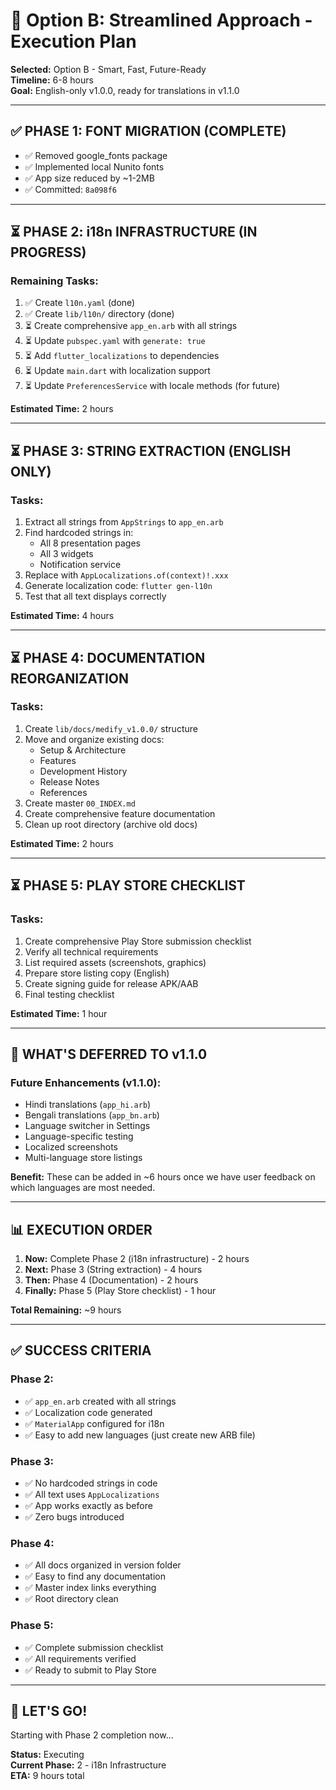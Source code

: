 # 🚀 Option B: Streamlined Approach - Execution Plan

**Selected:** Option B - Smart, Fast, Future-Ready  
**Timeline:** 6-8 hours  
**Goal:** English-only v1.0.0, ready for translations in v1.1.0

---

## ✅ PHASE 1: FONT MIGRATION (COMPLETE)

- ✅ Removed google_fonts package
- ✅ Implemented local Nunito fonts
- ✅ App size reduced by ~1-2MB
- ✅ Committed: `8a098f6`

---

## ⏳ PHASE 2: i18n INFRASTRUCTURE (IN PROGRESS)

### Remaining Tasks:

1. ✅ Create `l10n.yaml` (done)
2. ✅ Create `lib/l10n/` directory (done)
3. ⏳ Create comprehensive `app_en.arb` with all strings
4. ⏳ Update `pubspec.yaml` with `generate: true`
5. ⏳ Add `flutter_localizations` to dependencies
6. ⏳ Update `main.dart` with localization support
7. ⏳ Update `PreferencesService` with locale methods (for future)

**Estimated Time:** 2 hours

---

## ⏳ PHASE 3: STRING EXTRACTION (ENGLISH ONLY)

### Tasks:

1. Extract all strings from `AppStrings` to `app_en.arb`
2. Find hardcoded strings in:
   - All 8 presentation pages
   - All 3 widgets
   - Notification service
3. Replace with `AppLocalizations.of(context)!.xxx`
4. Generate localization code: `flutter gen-l10n`
5. Test that all text displays correctly

**Estimated Time:** 4 hours

---

## ⏳ PHASE 4: DOCUMENTATION REORGANIZATION

### Tasks:

1. Create `lib/docs/medify_v1.0.0/` structure
2. Move and organize existing docs:
   - Setup & Architecture
   - Features
   - Development History
   - Release Notes
   - References
3. Create master `00_INDEX.md`
4. Create comprehensive feature documentation
5. Clean up root directory (archive old docs)

**Estimated Time:** 2 hours

---

## ⏳ PHASE 5: PLAY STORE CHECKLIST

### Tasks:

1. Create comprehensive Play Store submission checklist
2. Verify all technical requirements
3. List required assets (screenshots, graphics)
4. Prepare store listing copy (English)
5. Create signing guide for release APK/AAB
6. Final testing checklist

**Estimated Time:** 1 hour

---

## 🎯 WHAT'S DEFERRED TO v1.1.0

### Future Enhancements (v1.1.0):

- Hindi translations (`app_hi.arb`)
- Bengali translations (`app_bn.arb`)
- Language switcher in Settings
- Language-specific testing
- Localized screenshots
- Multi-language store listings

**Benefit:** These can be added in ~6 hours once we have user feedback on which languages are most needed.

---

## 📊 EXECUTION ORDER

1. **Now:** Complete Phase 2 (i18n infrastructure) - 2 hours
2. **Next:** Phase 3 (String extraction) - 4 hours
3. **Then:** Phase 4 (Documentation) - 2 hours
4. **Finally:** Phase 5 (Play Store checklist) - 1 hour

**Total Remaining:** ~9 hours

---

## ✅ SUCCESS CRITERIA

### Phase 2:

- ✅ `app_en.arb` created with all strings
- ✅ Localization code generated
- ✅ `MaterialApp` configured for i18n
- ✅ Easy to add new languages (just create new ARB file)

### Phase 3:

- ✅ No hardcoded strings in code
- ✅ All text uses `AppLocalizations`
- ✅ App works exactly as before
- ✅ Zero bugs introduced

### Phase 4:

- ✅ All docs organized in version folder
- ✅ Easy to find any documentation
- ✅ Master index links everything
- ✅ Root directory clean

### Phase 5:

- ✅ Complete submission checklist
- ✅ All requirements verified
- ✅ Ready to submit to Play Store

---

## 🚀 LET'S GO!

Starting with Phase 2 completion now...

**Status:** Executing  
**Current Phase:** 2 - i18n Infrastructure  
**ETA:** 9 hours total
